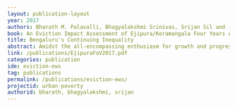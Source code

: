 ```yaml
---
layout: publication-layout
year: 2017
authors: Bharath M. Palavalli, Bhagyalakshmi Srinivas, Srijan Sil and (Ed.) Shivani Chaudhry.
book: An Eviction Impact Assessment of Ejipura/Koramangala Four Years After its Demolition
title: Bengaluru's Continuing Inequality
abstract: Amidst the all-encompassing enthusiasm for growth and progress, the rapid pace of urbanization in India brings with it the challenges of inequality and inequity, including those related to dispossession and displacement of the urban poor, which need to be addressed. The city government of Bengaluru forcibly evicted over 1,500 families from Ejipura/Koramangala in January 2013. A human rights-based 'Eviction Impact Assessment' study was carried out between June and August 2015. The study was a collaborative effort of Housing and Land Rights Network, Delhi; Forum against EWS Land Grab, Bengaluru; and, Fields of View, Bengaluru. This report presents the findings of the study, documents the current living conditions of the displaced families four years after their forced eviction, and presents recommendations to the Government of Karnataka.<br><br>Released on 29th July 2017.<br><br>Collaborators&#58; <a href="http://hlrn.org.in/">Housing and Land Rights Network</a>, Forum against EWS Land Grab.
link: /publications/EjipuraFoV2017.pdf
categories: publication
ide: eviction-ews
tag: publications
permalink: /publications/eviction-ews/
projectid: urban-poverty
authorid: bharath, bhagyalakshmi, srijan
---
```

